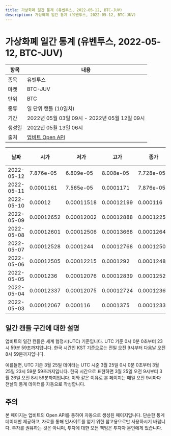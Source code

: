 ```yaml
---
title: 가상화폐 일간 통계 (유벤투스, 2022-05-12, BTC-JUV)
description: 가상화폐 일간 통계 (유벤투스, 2022-05-12, BTC-JUV)
---
```



가상화폐 일간 통계 (유벤투스, 2022-05-12, BTC-JUV)
===

|항목|내용|
|--|--|
|종목|유벤투스|
|마켓|BTC-JUV|
|단위|BTC|
|종류|일 단위 캔들 (10일치)|
|기간|2022년 05월 03일 09시 - 2022년 05월 12일 09시|
|생성일|2022년 05월 13일 06시|
|출처|[업비트 Open API](https://docs.upbit.com)|


|날짜|시가|저가|고가|종가|비고|
|--|--|--|--|--|--|
|2022-05-12|7.876e-05|6.809e-05|8.008e-05|7.728e-05|    |
|2022-05-11|0.0001161|7.565e-05|0.0001171|7.876e-05|    |
|2022-05-10|0.00012|0.00011518|0.00012199|0.000116|    |
|2022-05-09|0.00012652|0.00012002|0.00012888|0.0001225|    |
|2022-05-08|0.00012601|0.00012506|0.00013668|0.00012648|    |
|2022-05-07|0.00012528|0.0001244|0.00012768|0.00012506|    |
|2022-05-06|0.00012505|0.00012215|0.0001292|0.0001248|    |
|2022-05-05|0.0001236|0.00012076|0.00012839|0.00012528|    |
|2022-05-04|0.00012337|0.00012075|0.00012724|0.0001236|    |
|2022-05-03|0.00012067|0.000116|0.0001375|0.00012337|    |


일간 캔들 구간에 대한 설명
---


업비트의 일간 캔들은 세계 협정시(UTC) 기준입니다. 
UTC 기준 0시 0분 0초부터 23시 59분 59초까지입니다. 
한국 시간인 KST 기준으로는 전일 오전 9시부터 다음날 오전 8시 59분까지입니다. 


예를들면, UTC 기준 3월 25일 데이터는 UTC 시준 3월 25일 0시 0분 0초부터 3월 25일 23시 59분 59초까지입니다. 
한국 시간으로 표현하면 3월 25일 오전 9시부터 3월 26일 오전 8시 59분까지입니다. 
이와 같은 이유로 본 페이지는 매일 오전 9시마다 전날의 통계 데이터를 자동으로 작성합니다. 


주의
---


본 페이지는 업비트의 Open API를 통하여 자동으로 생성된 페이지입니다. 
단순한 통계 데이터만 제공하고, 자료를 통해 인사이트를 얻기 위한 참고용으로만 사용하시기 바랍니다. 
투자를 권유하는 것은 아니며, 투자에 대한 모든 책임은 투자자 본인에게 있습니다. 
